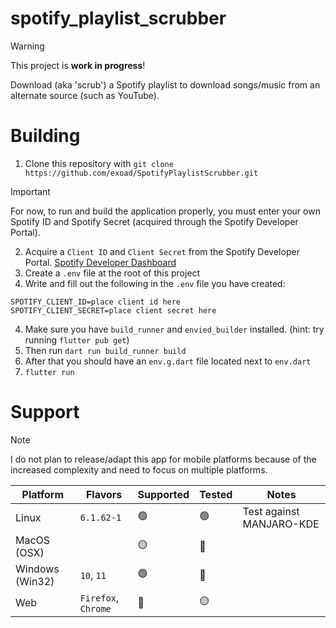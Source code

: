 # spotify_playlist_scrubber

> [!WARNING]
> This project is **work in progress**!

Download (aka 'scrub') a Spotify playlist to download songs/music from an alternate source (such as YouTube).

# Building

1.  Clone this repository with `git clone https://github.com/exoad/SpotifyPlaylistScrubber.git`

> [!IMPORTANT]
> For now, to run and build the application properly, you must enter your own Spotify ID and Spotify Secret (acquired through the Spotify Developer Portal).

2. Acquire a `Client ID` and `Client Secret` from the Spotify Developer Portal. [Spotify Developer Dashboard](https://developer.spotify.com/dashboard)
3. Create a `.env` file at the root of this project
4. Write and fill out the following in the `.env` file you have created:
```
SPOTIFY_CLIENT_ID=place client id here
SPOTIFY_CLIENT_SECRET=place client secret here
```
4. Make sure you have `build_runner` and `envied_builder` installed. (hint: try running `flutter pub get`)
5. Then run `dart run build_runner build`
6. After that you should have an `env.g.dart` file located next to `env.dart`
7. `flutter run`

# Support

> [!NOTE]
> I do not plan to release/adapt this app for mobile platforms because of the increased complexity and need to focus on multiple platforms.

| Platform        	| Flavors             	| Supported 	| Tested 	| Notes                    	|
|-----------------	|---------------------	|-----------	|--------	|--------------------------	|
| Linux           	| `6.1.62-1`          	| 🟢         	| 🟢      	| Test against MANJARO-KDE 	|
| MacOS (OSX)     	|                     	| 🟡         	| 🔴      	|                          	|
| Windows (Win32) 	| `10`, `11`          	| 🟢         	| 🔴      	|                          	|
| Web             	| `Firefox`, `Chrome` 	| 🔴         	| 🟡      	|                          	|

